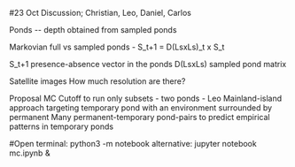 #23 Oct Discussion; Christian, Leo, Daniel, Carlos

Ponds -- depth obtained from sampled ponds

Markovian full vs sampled ponds - 
S_t+1 = D(LsxLs)_t x S_t

S_t+1 presence-absence vector in the ponds
D(LsxLs) sampled pond matrix

Satellite images
How much resolution are there?

Proposal MC
Cutoff to run only subsets - two ponds - Leo
Mainland-island approach targeting temporary pond with an environment surrounded by permanent
Many permanent-temporary pond-pairs to predict empirical patterns in temporary ponds

#Open
terminal: python3 -m notebook
alternative: jupyter notebook mc.ipynb &


